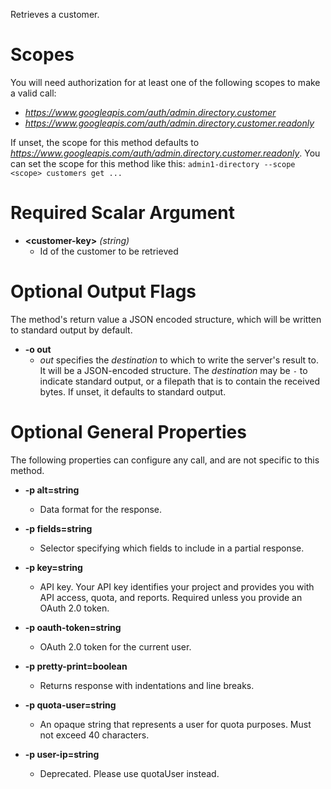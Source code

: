 Retrieves a customer.
# Scopes

You will need authorization for at least one of the following scopes to make a valid call:

* *https://www.googleapis.com/auth/admin.directory.customer*
* *https://www.googleapis.com/auth/admin.directory.customer.readonly*

If unset, the scope for this method defaults to *https://www.googleapis.com/auth/admin.directory.customer.readonly*.
You can set the scope for this method like this: `admin1-directory --scope <scope> customers get ...`
# Required Scalar Argument
* **&lt;customer-key&gt;** *(string)*
    - Id of the customer to be retrieved

# Optional Output Flags

The method's return value a JSON encoded structure, which will be written to standard output by default.

* **-o out**
    - *out* specifies the *destination* to which to write the server's result to.
      It will be a JSON-encoded structure.
      The *destination* may be `-` to indicate standard output, or a filepath that is to contain the received bytes.
      If unset, it defaults to standard output.
# Optional General Properties

The following properties can configure any call, and are not specific to this method.

* **-p alt=string**
    - Data format for the response.

* **-p fields=string**
    - Selector specifying which fields to include in a partial response.

* **-p key=string**
    - API key. Your API key identifies your project and provides you with API access, quota, and reports. Required unless you provide an OAuth 2.0 token.

* **-p oauth-token=string**
    - OAuth 2.0 token for the current user.

* **-p pretty-print=boolean**
    - Returns response with indentations and line breaks.

* **-p quota-user=string**
    - An opaque string that represents a user for quota purposes. Must not exceed 40 characters.

* **-p user-ip=string**
    - Deprecated. Please use quotaUser instead.
